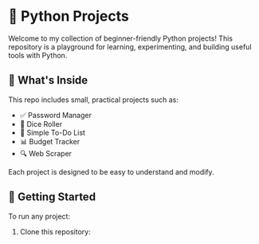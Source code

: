 # 🐍 Python Projects

Welcome to my collection of beginner-friendly Python projects! This repository is a playground for learning, experimenting, and building useful tools with Python.

## 📁 What's Inside

This repo includes small, practical projects such as:
- ✅ Password Manager
- 🎲 Dice Roller
- 📅 Simple To-Do List
- 📊 Budget Tracker
- 🔍 Web Scraper

Each project is designed to be easy to understand and modify.

## 🚀 Getting Started

To run any project:
1. Clone this repository:
